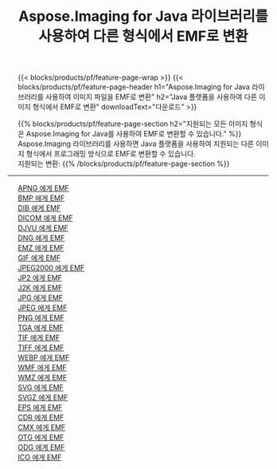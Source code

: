 ﻿---
title: Aspose.Imaging for Java 라이브러리를 사용하여 다른 형식에서 EMF로 변환 
weight: 3920
url: /ko/java/conversion/to/emf 
lang: ko
langdirlevel: 2
locales: zh-hans,ja,it,ru,de,es,fr,nl,id,lt,pl,pt,vi,tr,ko,zh-hant,ar,hi,th,sv,cs,uk,he
description: Aspose.Imaging을 사용하면 Java를 사용하여 다른 형식에서 EMF로 변환할 수 있습니다.
---

{{< blocks/products/pf/feature-page-wrap >}}
{{< blocks/products/pf/feature-page-header h1="Aspose.Imaging for Java 라이브러리를 사용하여 이미지 파일을 EMF로 변환" h2="Java 플랫폼을 사용하여 다른 이미지 형식에서 EMF로 변환" downloadText="다운로드" >}}


{{% blocks/products/pf/feature-page-section  h2="지원되는 모든 이미지 형식은 Aspose.Imaging for Java를 사용하여 EMF로 변환할 수 있습니다." %}}
Aspose.Imaging 라이브러리를 사용하면 Java 플랫폼을 사용하여 지원되는 다른 이미지 형식에서 프로그래밍 방식으로 EMF로 변환할 수 있습니다.
<br/>
지원되는 변환:
{{% /blocks/products/pf/feature-page-section %}}
<div class="container-fluid productfamilypage bg-gray">
    <div class="convertypes bg-gray agp-content section">
        <div class="container">
		<hr style="margin-left:-20px;"/>
		<div class="row other-converters">
		    <div class='col-md-2 other-converter remove-lp remove-rp'><a href="/imaging/ko/java/conversion/apng-to-emf" >APNG 에게 EMF</a></div>
<div class='col-md-2 other-converter remove-lp remove-rp'><a href="/imaging/ko/java/conversion/bmp-to-emf" >BMP 에게 EMF</a></div>
<div class='col-md-2 other-converter remove-lp remove-rp'><a href="/imaging/ko/java/conversion/dib-to-emf" >DIB 에게 EMF</a></div>
<div class='col-md-2 other-converter remove-lp remove-rp'><a href="/imaging/ko/java/conversion/dicom-to-emf" >DICOM 에게 EMF</a></div>
<div class='col-md-2 other-converter remove-lp remove-rp'><a href="/imaging/ko/java/conversion/djvu-to-emf" >DJVU 에게 EMF</a></div>
<div class='col-md-2 other-converter remove-lp remove-rp'><a href="/imaging/ko/java/conversion/dng-to-emf" >DNG 에게 EMF</a></div>
<div class='col-md-2 other-converter remove-lp remove-rp'><a href="/imaging/ko/java/conversion/emz-to-emf" >EMZ 에게 EMF</a></div>
<div class='col-md-2 other-converter remove-lp remove-rp'><a href="/imaging/ko/java/conversion/gif-to-emf" >GIF 에게 EMF</a></div>
<div class='col-md-2 other-converter remove-lp remove-rp'><a href="/imaging/ko/java/conversion/jpeg2000-to-emf" >JPEG2000 에게 EMF</a></div>
<div class='col-md-2 other-converter remove-lp remove-rp'><a href="/imaging/ko/java/conversion/jp2-to-emf" >JP2 에게 EMF</a></div>
<div class='col-md-2 other-converter remove-lp remove-rp'><a href="/imaging/ko/java/conversion/j2k-to-emf" >J2K 에게 EMF</a></div>
<div class='col-md-2 other-converter remove-lp remove-rp'><a href="/imaging/ko/java/conversion/jpg-to-emf" >JPG 에게 EMF</a></div>
<div class='col-md-2 other-converter remove-lp remove-rp'><a href="/imaging/ko/java/conversion/jpeg-to-emf" >JPEG 에게 EMF</a></div>
<div class='col-md-2 other-converter remove-lp remove-rp'><a href="/imaging/ko/java/conversion/png-to-emf" >PNG 에게 EMF</a></div>
<div class='col-md-2 other-converter remove-lp remove-rp'><a href="/imaging/ko/java/conversion/tga-to-emf" >TGA 에게 EMF</a></div>
<div class='col-md-2 other-converter remove-lp remove-rp'><a href="/imaging/ko/java/conversion/tif-to-emf" >TIF 에게 EMF</a></div>
<div class='col-md-2 other-converter remove-lp remove-rp'><a href="/imaging/ko/java/conversion/tiff-to-emf" >TIFF 에게 EMF</a></div>
<div class='col-md-2 other-converter remove-lp remove-rp'><a href="/imaging/ko/java/conversion/webp-to-emf" >WEBP 에게 EMF</a></div>
<div class='col-md-2 other-converter remove-lp remove-rp'><a href="/imaging/ko/java/conversion/wmf-to-emf" >WMF 에게 EMF</a></div>
<div class='col-md-2 other-converter remove-lp remove-rp'><a href="/imaging/ko/java/conversion/wmz-to-emf" >WMZ 에게 EMF</a></div>
<div class='col-md-2 other-converter remove-lp remove-rp'><a href="/imaging/ko/java/conversion/svg-to-emf" >SVG 에게 EMF</a></div>
<div class='col-md-2 other-converter remove-lp remove-rp'><a href="/imaging/ko/java/conversion/svgz-to-emf" >SVGZ 에게 EMF</a></div>
<div class='col-md-2 other-converter remove-lp remove-rp'><a href="/imaging/ko/java/conversion/eps-to-emf" >EPS 에게 EMF</a></div>
<div class='col-md-2 other-converter remove-lp remove-rp'><a href="/imaging/ko/java/conversion/cdr-to-emf" >CDR 에게 EMF</a></div>
<div class='col-md-2 other-converter remove-lp remove-rp'><a href="/imaging/ko/java/conversion/cmx-to-emf" >CMX 에게 EMF</a></div>
<div class='col-md-2 other-converter remove-lp remove-rp'><a href="/imaging/ko/java/conversion/otg-to-emf" >OTG 에게 EMF</a></div>
<div class='col-md-2 other-converter remove-lp remove-rp'><a href="/imaging/ko/java/conversion/odg-to-emf" >ODG 에게 EMF</a></div>
<div class='col-md-2 other-converter remove-lp remove-rp'><a href="/imaging/ko/java/conversion/ico-to-emf" >ICO 에게 EMF</a></div>
                </div>
        </div>
    </div>
</div>
<br/>

